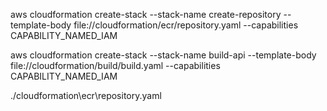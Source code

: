 aws cloudformation create-stack --stack-name create-repository --template-body file://cloudformation/ecr/repository.yaml  --capabilities CAPABILITY_NAMED_IAM

aws cloudformation create-stack --stack-name build-api --template-body file://cloudformation/build/build.yaml  --capabilities CAPABILITY_NAMED_IAM


./cloudformation\ecr\repository.yaml